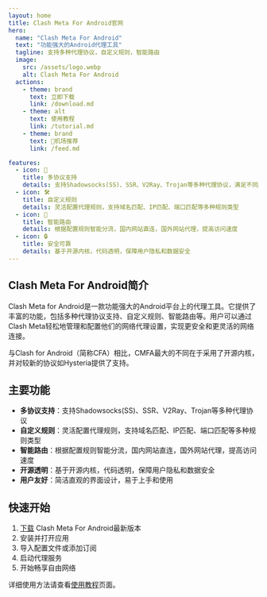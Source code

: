 ```yaml
---
layout: home
title: Clash Meta For Android官网
hero:
  name: "Clash Meta For Android"
  text: "功能强大的Android代理工具"
  tagline: 支持多种代理协议，自定义规则，智能路由
  image:
    src: /assets/logo.webp
    alt: Clash Meta For Android
  actions:
    - theme: brand
      text: 立即下载
      link: /download.md
    - theme: alt
      text: 使用教程
      link: /tutorial.md
    - theme: brand
      text: 🎉机场推荐
      link: /feed.md

features:
  - icon: 🚀
    title: 多协议支持
    details: 支持Shadowsocks(SS)、SSR、V2Ray、Trojan等多种代理协议，满足不同用户需求
  - icon: 🛠️
    title: 自定义规则
    details: 灵活配置代理规则，支持域名匹配、IP匹配、端口匹配等多种规则类型
  - icon: 🔄
    title: 智能路由
    details: 根据配置规则智能分流，国内网站直连，国外网站代理，提高访问速度
  - icon: 🔒
    title: 安全可靠
    details: 基于开源内核，代码透明，保障用户隐私和数据安全
---
```


<div class="custom-block">
  <h2>Clash Meta For Android简介</h2>
  <p>Clash Meta for Android是一款功能强大的Android平台上的代理工具。它提供了丰富的功能，包括多种代理协议支持、自定义规则、智能路由等。用户可以通过Clash Meta轻松地管理和配置他们的网络代理设置，实现更安全和更灵活的网络连接。</p>
  <p>与Clash for Android（简称CFA）相比，CMFA最大的不同在于采用了开源内核，并对较新的协议如Hysteria提供了支持。</p>
</div>

## 主要功能

- **多协议支持**：支持Shadowsocks(SS)、SSR、V2Ray、Trojan等多种代理协议
- **自定义规则**：灵活配置代理规则，支持域名匹配、IP匹配、端口匹配等多种规则类型
- **智能路由**：根据配置规则智能分流，国内网站直连，国外网站代理，提高访问速度
- **开源透明**：基于开源内核，代码透明，保障用户隐私和数据安全
- **用户友好**：简洁直观的界面设计，易于上手和使用

## 快速开始

1. [下载](/download.md) Clash Meta For Android最新版本
2. 安装并打开应用
3. 导入配置文件或添加订阅
4. 启动代理服务
5. 开始畅享自由网络

详细使用方法请查看[使用教程](/tutorial.md)页面。

